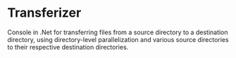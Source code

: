 # Transferizer
 Console in .Net for transferring files from a source directory to a destination directory, using directory-level parallelization and various source directories to their respective destination directories.

